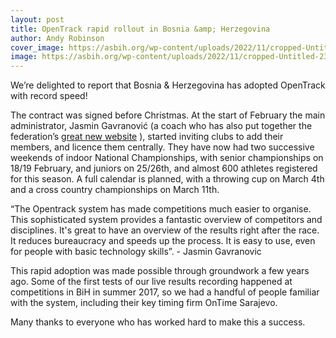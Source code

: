 ```yaml
---
layout: post
title: OpenTrack rapid rollout in Bosnia &amp; Herzegovina
author: Andy Robinson
cover_image: https://asbih.org/wp-content/uploads/2022/11/cropped-Untitled-23456.png
image: https://asbih.org/wp-content/uploads/2022/11/cropped-Untitled-23456.png
---
```


We’re delighted to report that Bosnia &amp; Herzegovina has adopted OpenTrack with record speed!

The contract was signed before Christmas.  At the start of February the main administrator, Jasmin Gavranović (a coach who has also put together the federation’s [great new website](https://asbih.org/) ), started inviting clubs to add their members, and licence them centrally.  They have now had two successive weekends of indoor National Championships, with senior championships on 18/19 February, and juniors on 25/26th, and almost 600 athletes registered for this season.  A full calendar is planned, with a throwing cup on March 4th and a cross country championships on March 11th.  

“The Opentrack system has made competitions much easier to  organise. This sophisticated system provides a fantastic overview of competitors and disciplines. It's great to have an overview of the results right after the race. It reduces bureaucracy and speeds up the process.   It is easy to use, even for people with basic technology skills”. - Jasmin Gavranovic

This rapid adoption was made possible through groundwork a few years ago.  Some of the first tests of our live results recording happened at competitions in BiH in summer 2017, so we had a handful of people familiar with the system, including their key timing firm OnTime Sarajevo.  

Many thanks to everyone who has worked hard to make this a success.
